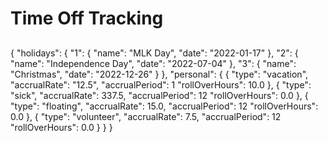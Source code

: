 # Time Off Tracking

## 

{
    "holidays": {
        "1": { "name": "MLK Day", "date": "2022-01-17" },
        "2": { "name": "Independence Day", "date": "2022-07-04" },
        "3": { "name": "Christmas", "date": "2022-12-26" }
    },
    "personal": {
        { 
            "type": "vacation", 
            "accrualRate": "12.5",
            "accrualPeriod": 1
            "rollOverHours": 10.0
        },
        {
            "type": "sick",
            "accrualRate": 337.5,
            "accrualPeriod": 12
            "rollOverHours": 0.0
        },
        {
            "type": "floating",
            "accrualRate": 15.0,
            "accrualPeriod": 12
            "rollOverHours": 0.0
        },
        {
            "type": "volunteer",
            "accrualRate": 7.5,
            "accrualPeriod": 12
            "rollOverHours": 0.0
        }
    }
}
